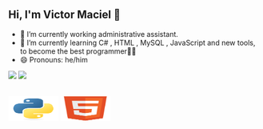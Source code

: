 ## Hi, I'm Victor Maciel 👋
- 🔭 I’m currently working administrative assistant. 
- 🌱 I’m currently learning C# , HTML , MySQL , JavaScript and new tools, to become the best programmer👨‍💻 
- 😄 Pronouns: he/him


<img height="100em" src="https://github-readme-stats.vercel.app/api?username=victormaciel&show_icons=true&theme=dark"/> <img height="100em" src="https://github-readme-stats.vercel.app/api/top-langs/?username=victormaciel&show_icons=true&theme=dark"/>
</div>

<div style="display: inline_block"><br>
  <img align="center" alt="Rafa-Python" height="50" width="100" src="https://raw.githubusercontent.com/devicons/devicon/master/icons/python/python-original.svg">
  <img align="center" alt="Rafa-HTML" height="50" width="100" src="https://raw.githubusercontent.com/devicons/devicon/master/icons/html5/html5-original.svg">
</div>
